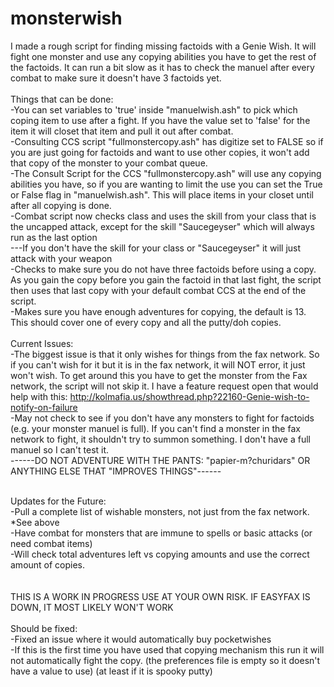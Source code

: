 # monsterwish
I made a rough script for finding missing factoids with a Genie Wish. It will fight one monster and use any copying abilities you have to get the rest of the factoids. It can run a bit slow as it has to check the manuel after every combat to make sure it doesn't have 3 factoids yet.<br>
<br>
Things that can be done:<br>
-You can set variables to 'true' inside "manuelwish.ash" to pick which coping item to use after a fight. If you have the value set to 'false' for the item it will closet that item and pull it out after combat.<br>
-Consulting CCS script "fullmonstercopy.ash" has digitize set to FALSE so if you are just going for factoids and want to use other copies, it won't add that copy of the monster to your combat queue.<br>
-The Consult Script for the CCS "fullmonstercopy.ash" will use any copying abilities you have, so if you are wanting to limit the use you can set the True or False flag in "manuelwish.ash". This will place items in your closet until after all copying is done.<br>
-Combat script now checks class and uses the skill from your class that is the uncapped attack, except for the skill "Saucegeyser" which will always run as the last option<br>
---If you don't have the skill for your class or "Saucegeyser" it will just attack with your weapon<br>
-Checks to make sure you do not have three factoids before using a copy. As you gain the copy before you gain the factoid in that last fight, the script then uses that last copy with your default combat CCS at the end of the script.<br>
-Makes sure you have enough adventures for copying, the default is 13. This should cover one of every copy and all the putty/doh copies.<br>
<br>
Current Issues:<br>
-The biggest issue is that it only wishes for things from the fax network. So if you can't wish for it but it is in the fax network, it will NOT error, it just won't wish. To get around this you have to get the monster from the Fax network, the script will not skip it. I have a feature request open that would help with this: http://kolmafia.us/showthread.php?22160-Genie-wish-to-notify-on-failure<br>
-May not check to see if you don't have any monsters to fight for factoids (e.g. your monster manuel is full). If you can't find a monster in the fax network to fight, it shouldn't try to summon something. I don't have a full manuel so I can't test it.<br>
------DO NOT ADVENTURE WITH THE PANTS: "papier-m?churidars" OR ANYTHING ELSE THAT "IMPROVES THINGS"------<br><br>

Updates for the Future:<br>
-Pull a complete list of wishable monsters, not just from the fax network. *See above<br>
-Have combat for monsters that are immune to spells or basic attacks (or need combat items)<br>
-Will check total adventures left vs copying amounts and use the correct amount of copies.<br>
<br>
<br>
THIS IS A WORK IN PROGRESS USE AT YOUR OWN RISK. IF EASYFAX IS DOWN, IT MOST LIKELY WON'T WORK<br>
<br>
Should be fixed:<br>
-Fixed an issue where it would automatically buy pocketwishes<br>
-If this is the first time you have used that copying mechanism this run it will not automatically fight the copy. (the preferences file is empty so it doesn't have a value to use) (at least if it is spooky putty)
